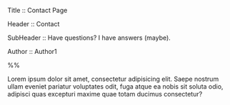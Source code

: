 Title :: Contact Page

Header :: Contact

SubHeader :: Have questions? I have answers (maybe).

Author :: Author1

%%

Lorem ipsum dolor sit amet, consectetur adipisicing elit. Saepe nostrum ullam eveniet pariatur voluptates odit, fuga atque ea nobis sit soluta odio, adipisci quas excepturi maxime quae totam ducimus consectetur?

